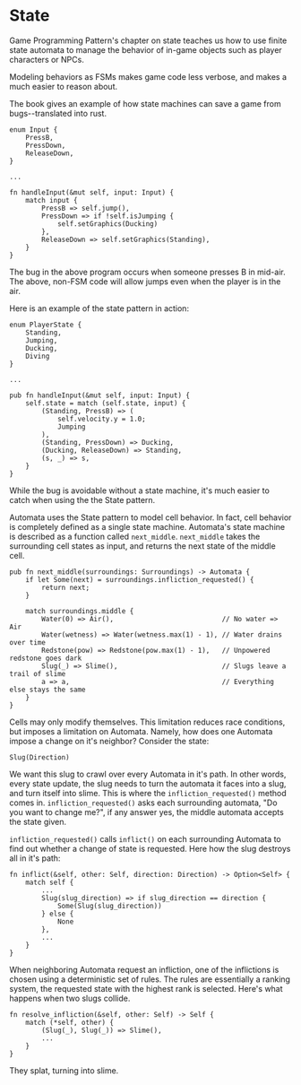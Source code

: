 # State

Game Programming Pattern's chapter on state teaches us how to use finite state automata to manage the behavior of in-game objects such as player characters or NPCs.

Modeling behaviors as FSMs makes game code less verbose, and makes a much easier to reason about.

The book gives an example of how state machines can save a game from bugs--translated into rust.

```rust,ignore
enum Input {
	PressB,
	PressDown,
	ReleaseDown,
}

...

fn handleInput(&mut self, input: Input) {
	match input {
		PressB => self.jump(),
		PressDown => if !self.isJumping {
			self.setGraphics(Ducking)
		},
		ReleaseDown => self.setGraphics(Standing),
	}
}
```

The bug in the above program occurs when someone presses B in mid-air. The above, non-FSM code will allow jumps even when the player is in the air.

Here is an example of the state pattern in action:

```rust,ignore
enum PlayerState {
	Standing,
	Jumping,
	Ducking,
	Diving
}

...

pub fn handleInput(&mut self, input: Input) {
	self.state = match (self.state, input) {
		(Standing, PressB) => (
			self.velocity.y = 1.0;
			Jumping
		),
		(Standing, PressDown) => Ducking,
		(Ducking, ReleaseDown) => Standing,
		(s, _) => s,
	}
}
```

While the bug is avoidable without a state machine, it's much easier to catch when using the the State pattern.

Automata uses the State pattern to model cell behavior. In fact, cell behavior is completely defined as a single state machine. Automata's state machine is described as a function called `next_middle`. `next_middle` takes the surrounding cell states as input, and returns the next state of the middle cell.

```rust,ignore
pub fn next_middle(surroundings: Surroundings) -> Automata {
    if let Some(next) = surroundings.infliction_requested() {
        return next;
    }

    match surroundings.middle {
		Water(0) => Air(),                           // No water => Air
        Water(wetness) => Water(wetness.max(1) - 1), // Water drains over time
        Redstone(pow) => Redstone(pow.max(1) - 1),   // Unpowered redstone goes dark
        Slug(_) => Slime(),                          // Slugs leave a trail of slime
        a => a,                                      // Everything else stays the same
    }
}
```

Cells may only modify themselves. This limitation reduces race conditions, but imposes a limitation on Automata. Namely, how does one Automata impose a change on it's neighbor? Consider the state:

```
Slug(Direction)
```

We want this slug to crawl over every Automata in it's path. In other words, every state update, the slug needs to turn the automata it faces into a slug, and turn itself into slime. This is where the `infliction_requested()` method comes in. `infliction_requested()` asks each surrounding automata, "Do you want to change me?", if any answer yes, the middle automata accepts the state given.

`infliction_requested()` calls `inflict()` on each surrounding Automata to find out whether a change of state is requested. Here how the slug destroys all in it's path:

```rust,ignore
fn inflict(&self, other: Self, direction: Direction) -> Option<Self> {
	match self {
		...
		Slug(slug_direction) => if slug_direction == direction {
			Some(Slug(slug_direction))
		} else {
			None
		},
		...
	}
}
```

When neighboring Automata request an infliction, one of the inflictions is chosen using a deterministic set of rules. The rules are essentially a ranking system, the requested state with the highest rank is selected. Here's what happens when two slugs collide.

```
fn resolve_infliction(&self, other: Self) -> Self {
	match (*self, other) {
		(Slug(_), Slug(_)) => Slime(),
		...
	}
}
```

They splat, turning into slime.
